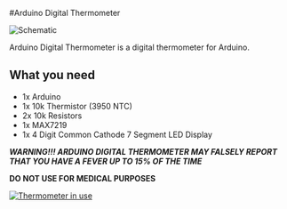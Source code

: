 #Arduino Digital Thermometer

![Schematic](https://i.imgur.com/h2RSap5.png)

Arduino Digital Thermometer is a digital thermometer for Arduino.

## What you need 

* 1x Arduino
* 1x 10k Thermistor (3950 NTC)
* 2x 10k Resistors
* 1x MAX7219 
* 1x 4 Digit Common Cathode 7 Segment LED Display

***WARNING!!! ARDUINO DIGITAL THERMOMETER MAY FALSELY REPORT THAT YOU HAVE A FEVER UP TO 15% OF THE TIME***

**DO NOT USE FOR MEDICAL PURPOSES** 

[![Thermometer in use](https://thumbs.gfycat.com/AmusedHealthyLeech-size_restricted.gif)](https://gfycat.com/AmusedHealthyLeech)


